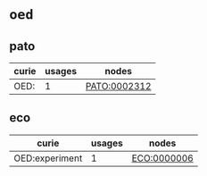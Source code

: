 # `oed`

## pato

| curie   |   usages | nodes                                                       |
|---------|----------|-------------------------------------------------------------|
| OED:    |        1 | [PATO:0002312](http://purl.obolibrary.org/obo/PATO_0002312) |

## eco

| curie          |   usages | nodes                                                     |
|----------------|----------|-----------------------------------------------------------|
| OED:experiment |        1 | [ECO:0000006](http://purl.obolibrary.org/obo/ECO_0000006) |

